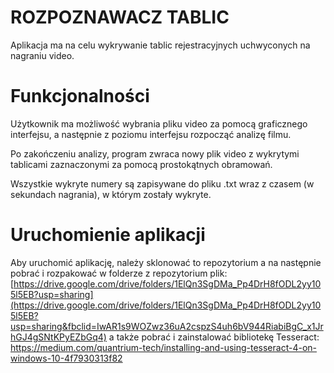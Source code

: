 # ROZPOZNAWACZ TABLIC
 Aplikacja ma na celu wykrywanie tablic rejestracyjnych uchwyconych na nagraniu video. 
 # Funkcjonalności
 Użytkownik ma możliwość wybrania pliku video za pomocą
 graficznego interfejsu, a następnie z poziomu interfejsu rozpocząć analizę filmu.
 
 Po zakończeniu analizy, program zwraca nowy plik video z wykrytymi tablicami zaznaczonymi za pomocą prostokątnych obramowań.

 Wszystkie wykryte numery są zapisywane do pliku .txt wraz z czasem (w sekundach nagrania), w którym zostały wykryte.
 # Uruchomienie aplikacji
 Aby uruchomić aplikację, należy sklonować to repozytorium a na następnie pobrać i rozpakować w folderze z repozytorium
 plik: [https://drive.google.com/drive/folders/1ElQn3SgDMa_Pp4DrH8fODL2yy105l5EB?usp=sharing](https://drive.google.com/drive/folders/1ElQn3SgDMa_Pp4DrH8fODL2yy105l5EB?usp=sharing&fbclid=IwAR1s9WOZwz36uA2cspzS4uh6bV944RiabiBgC_x1JrhGJ4gSNtKPyEZbGq4)
a także pobrać i zainstalować bibliotekę Tesseract:
https://medium.com/quantrium-tech/installing-and-using-tesseract-4-on-windows-10-4f7930313f82 
